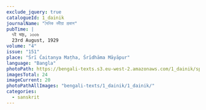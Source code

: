 ```yaml
---
exclude_jquery: true
catalogueId: 1_dainik
journalName: "দৈনিক নদীয়া প্রকাশ"
pubTime: |
  ৭ই ভাদ্র, ১৩৩৬
  23rd August, 1929
volume: "4"
issue: "151"
place: "Śrī Ćaitanya Maṭha, Śrīdhāma Māyāpur"
language: "Bangla"
photoPath: https://bengali-texts.s3.eu-west-2.amazonaws.com/1_dainik/split/_000000000000000000000020.pdf
imagesTotal: 24
imageCurrent: 20
photoPathAllImages: "bengali-texts/1_dainik/1_dainik/"
categories:
  - sanskrit
---
```


